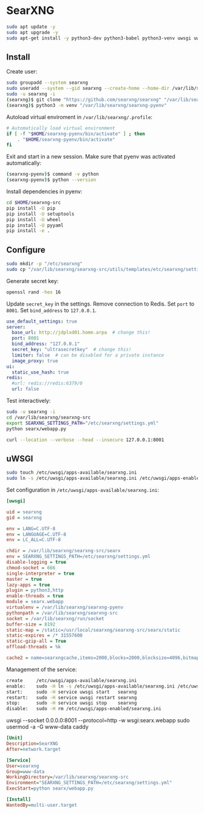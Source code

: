 # SearXNG

```sh
sudo apt update -y
sudo apt upgrade -y
sudo apt-get install -y python3-dev python3-babel python3-venv uwsgi uwsgi-plugin-python3 git build-essential libxslt-dev zlib1g-dev libffi-dev libssl-dev
```

## Install

Create user:

```sh
sudo groupadd --system searxng
sudo useradd --system --gid searxng --create-home --home-dir /var/lib/searxng --shell /bin/bash --comment "Privacy-respecting metasearch engine" searxng
sudo -u searxng -i
(searxng)$ git clone "https://github.com/searxng/searxng" "/var/lib/searxng/searxng-src"
(searxng)$ python3 -m venv "/var/lib/searxng/searxng-pyenv"
```

Autoload virtual enviroment in `/var/lib/searxng/.profile`:

```sh
# Automatically load virtual environment
if [ -f "$HOME/searxng-pyenv/bin/activate" ] ; then
    . "$HOME/searxng-pyenv/bin/activate"
fi
```

Exit and start in a new session.
Make sure that pyenv was activated automatically:

```sh
(searxng-pyenv)$ command -v python
(searxng-pyenv)$ python --version
```

Install dependencies in pyenv:

```sh
cd $HOME/searxng-src
pip install -U pip
pip install -U setuptools
pip install -U wheel
pip install -U pyyaml
pip install -e .
```

## Configure

```sh
sudo mkdir -p "/etc/searxng"
sudo cp "/var/lib/searxng/searxng-src/utils/templates/etc/searxng/settings.yml" "/etc/searxng/settings.yml"
```

Generate secret key:

```sh
openssl rand -hex 16
```

Update `secret_key` in the settings.
Remove connection to Redis.
Set `port` to `8001`.
Set `bind_address` to `127.0.0.1`.

```yml
use_default_settings: true
server:
  base_url: http://jdplxd01.home.arpa  # change this!
  port: 8001
  bind_address: "127.0.0.1"
  secret_key: "ultrasecretkey"  # change this!
  limiter: false  # can be disabled for a private instance
  image_proxy: true
ui:
  static_use_hash: true
redis:
  #url: redis://redis:6379/0
  url: false
```

Test interactively:

```sh
sudo -u searxng -i
cd /var/lib/searxng/searxng-src
export SEARXNG_SETTINGS_PATH="/etc/searxng/settings.yml"
python searx/webapp.py
```

```sh
curl --location --verbose --head --insecure 127.0.0.1:8001
```

## uWSGI

```sh
sudo touch /etc/uwsgi/apps-available/searxng.ini
sudo ln -s /etc/uwsgi/apps-available/searxng.ini /etc/uwsgi/apps-enabled/
```

Set configuration in `/etc/uwsgi/apps-available/searxng.ini`:

```ini
[uwsgi]

uid = searxng
gid = searxng

env = LANG=C.UTF-8
env = LANGUAGE=C.UTF-8
env = LC_ALL=C.UTF-8

chdir = /var/lib/searxng/searxng-src/searx
env = SEARXNG_SETTINGS_PATH=/etc/searxng/settings.yml
disable-logging = true
chmod-socket = 666
single-interpreter = true
master = true
lazy-apps = true
plugin = python3,http
enable-threads = true
module = searx.webapp
virtualenv = /var/lib/searxng/searxng-pyenv
pythonpath = /var/lib/searxng/searxng-src
socket = /var/lib/searxng/run/socket
buffer-size = 8192
static-map = /static=/usr/local/searxng/searxng-src/searx/static
static-expires = /* 31557600
static-gzip-all = True
offload-threads = %k

cache2 = name=searxngcache,items=2000,blocks=2000,blocksize=4096,bitmap=1
```

Management of the service:

```sh
create     /etc/uwsgi/apps-available/searxng.ini
enable:    sudo -H ln -s /etc/uwsgi/apps-available/searxng.ini /etc/uwsgi/apps-enabled/
start:     sudo -H service uwsgi start   searxng
restart:   sudo -H service uwsgi restart searxng
stop:      sudo -H service uwsgi stop    searxng
disable:   sudo -H rm /etc/uwsgi/apps-enabled/searxng.ini
```
uwsgi --socket 0.0.0.0:8001 --protocol=http -w wsgi:searx.webapp
sudo usermod -a -G www-data caddy

```ini
[Unit]
Description=SearXNG
After=network.target

[Service]
User=searxng
Group=www-data
WorkingDirectory=/var/lib/searxng/searxng-src
Environment="SEARXNG_SETTINGS_PATH=/etc/searxng/settings.yml"
ExecStart=python searx/webapp.py

[Install]
WantedBy=multi-user.target
```
